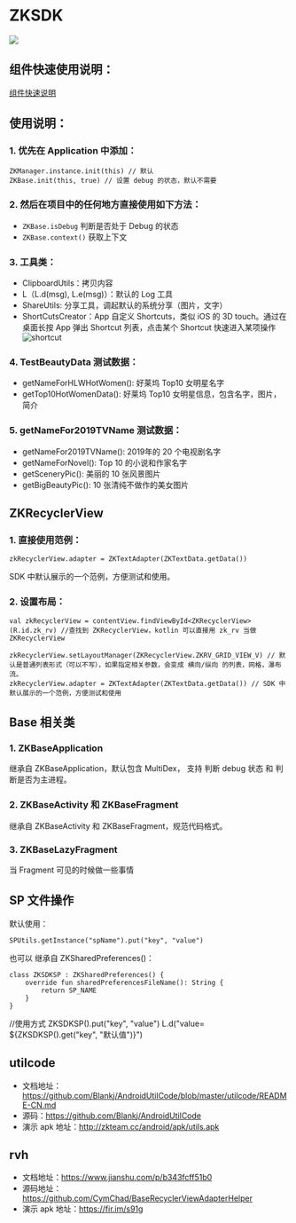 # ZKSDK

[![](https://jitpack.io/v/ZhuoKeTeam/ZKSDK.svg)](https://jitpack.io/#ZhuoKeTeam/ZKSDK)

## 组件快速使用说明：

[组件快速说明](https://github.com/ZhuoKeTeam/ZKComponentDocument)

## 使用说明：

### 1. 优先在 Application 中添加：

```
ZKManager.instance.init(this) // 默认
ZKBase.init(this, true) // 设置 debug 的状态，默认不需要
```

### 2. 然后在项目中的任何地方直接使用如下方法：

- `ZKBase.isDebug`  判断是否处于 Debug 的状态
- `ZKBase.context()`  获取上下文

### 3. 工具类：

- ClipboardUtils：拷贝内容
- L（L.d(msg), L.e(msg)）：默认的 Log 工具
- ShareUtils: 分享工具，调起默认的系统分享（图片，文字）
- ShortCutsCreator：App 自定义 Shortcuts，类似 iOS 的 3D touch。通过在桌面长按 App 弹出 Shortcut 列表，点击某个 Shortcut 快速进入某项操作![shortcut](https://www.trinea.cn/wp-content/uploads/2016/11/android-shortcut.png)

### 4. TestBeautyData 测试数据：
- getNameForHLWHotWomen(): 好莱坞 Top10 女明星名字
- getTop10HotWomenData(): 好莱坞 Top10 女明星信息，包含名字，图片，简介

### 5. getNameFor2019TVName 测试数据：

- getNameFor2019TVName(): 2019年的 20 个电视剧名字
- getNameForNovel(): Top 10 的小说和作家名字
- getSceneryPic(): 美丽的 10 张风景图片
- getBigBeautyPic(): 10 张清纯不做作的美女图片

## ZKRecyclerView

### 1. 直接使用范例：

```
zkRecyclerView.adapter = ZKTextAdapter(ZKTextData.getData())
```

SDK 中默认展示的一个范例，方便测试和使用。

### 2. 设置布局：
```
val zkRecyclerView = contentView.findViewById<ZKRecyclerView>(R.id.zk_rv) //查找到 ZKRecyclerView，kotlin 可以直接用 zk_rv 当做 ZKRecyclerView

zkRecyclerView.setLayoutManager(ZKRecyclerView.ZKRV_GRID_VIEW_V) // 默认是普通列表形式（可以不写），如果指定相关参数，会变成 横向/纵向 的列表，网格，瀑布流。
zkRecyclerView.adapter = ZKTextAdapter(ZKTextData.getData()) // SDK 中默认展示的一个范例，方便测试和使用
```

## Base 相关类

### 1. ZKBaseApplication

继承自 ZKBaseApplication，默认包含 MultiDex， 支持 判断 debug 状态 和 判断是否为主进程。

### 2. ZKBaseActivity 和 ZKBaseFragment 

继承自 ZKBaseActivity 和 ZKBaseFragment，规范代码格式。

### 3. ZKBaseLazyFragment

当 Fragment 可见的时候做一些事情

## SP 文件操作

默认使用：
```
SPUtils.getInstance("spName").put("key", "value")
```
也可以 继承自 ZKSharedPreferences()：
```
class ZKSDKSP : ZKSharedPreferences() {
    override fun sharedPreferencesFileName(): String {
        return SP_NAME
    }
}

```

//使用方式
ZKSDKSP().put("key", "value")
L.d("value= ${ZKSDKSP().get("key", "默认值")}")

## utilcode

- 文档地址：https://github.com/Blankj/AndroidUtilCode/blob/master/utilcode/README-CN.md
- 源码：https://github.com/Blankj/AndroidUtilCode
- 演示 apk 地址：http://zkteam.cc/android/apk/utils.apk

## rvh

- 文档地址：https://www.jianshu.com/p/b343fcff51b0
- 源码地址：https://github.com/CymChad/BaseRecyclerViewAdapterHelper
- 演示 apk 地址：https://fir.im/s91g

